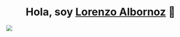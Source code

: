 <div align="center">
<h1 align="center">Hola, soy <a href="https://aristi.dev">Lorenzo Albornoz</a> 👋</h1>
</div>
<img src="https://res.cloudinary.com/dcwpf7ghu/image/upload/v1711067972/Lorenzo_Albornoz_portada_ato6yn.jpg">
